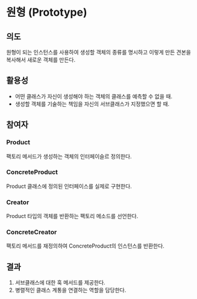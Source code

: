 # 원형 (Prototype)


## 의도
원형이 되는 인스턴스를 사용하여 생성할 객체의 종류를 명시하고 이렇게 만든 견본을 복사해서 새로운 객체를 만든다.
> 




## 활용성
- 어떤 클래스가 자신이 생성해야 하는 객체의 클래스를 예측할 수 없을 때.
- 생성할 객체를 기술하는 책임을 자신의 서브클래스가 지정했으면 할 때.




## 참여자
### Product
팩토리 메서드가 생성하는 객체의 인터페이슬르 정의한다.
### ConcreteProduct
Product 클래스에 정의된 인터페이스를 실제로 구현한다.
### Creator
Product 타입의 객체를 반환하는 팩토리 메소드를 선언한다.
### ConcreteCreator
팩토리 메서드를 재정의하여 ConcreteProduct의 인스턴스를 반환한다.




## 결과
1. 서브클래스에 대한 훅 메서드를 제공한다.
2. 병렬적인 클래스 계통을 연결하는 역할을 담당한다.